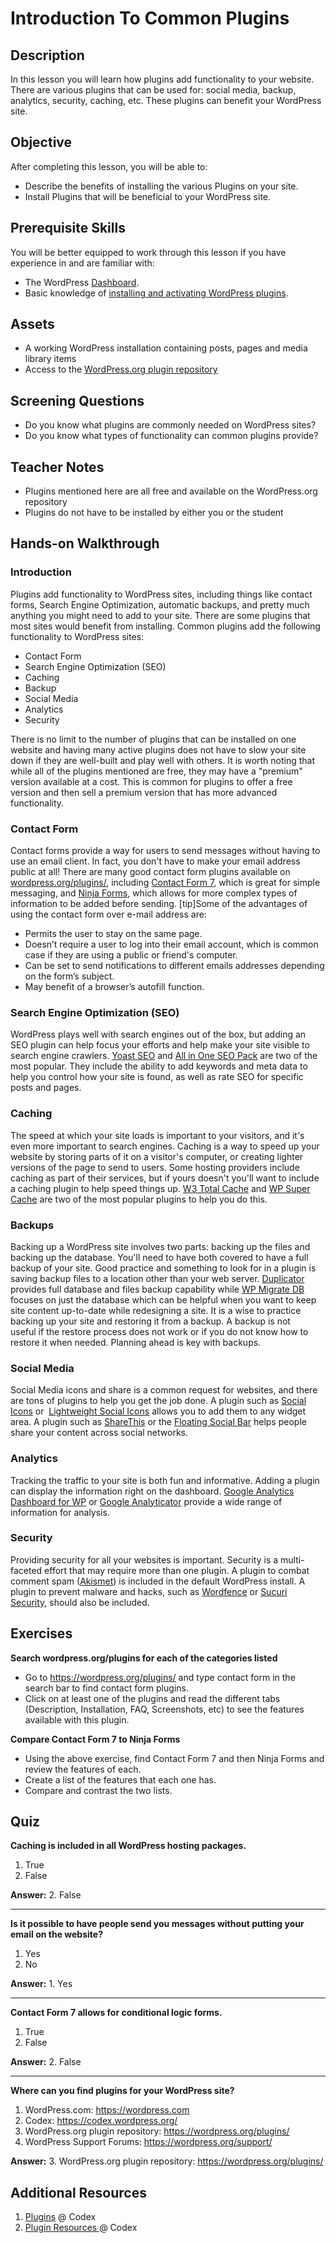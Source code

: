 # Introduction To Common Plugins

## Description

In this lesson you will learn how plugins add functionality to your website. There are various plugins that can be used for: social media, backup, analytics, security, caching, etc. These plugins can benefit your WordPress site.

## Objective

After completing this lesson, you will be able to:

*   Describe the benefits of installing the various Plugins on your site.
*   Install Plugins that will be beneficial to your WordPress site.

## Prerequisite Skills

You will be better equipped to work through this lesson if you have experience in and are familiar with:

*   The WordPress [Dashboard](https://make.wordpress.org/training/handbook/user-lessons/overview-of-the-dashboard/).
*   <span style="font-weight: 400">Basic knowledge of</span> [<span style="font-weight: 400">installing and activating WordPress plugins</span>](https://make.wordpress.org/training/handbook/user-lessons/choosing-and-installing-plugins/)<span style="font-weight: 400">.</span>

## Assets

*   A working WordPress installation containing posts, pages and media library items
*   Access to the [WordPress.org plugin repository](https://wordpress.org/plugins/)

## Screening Questions

*   Do you know what plugins are commonly needed on WordPress sites?
*   Do you know what types of functionality can common plugins provide?

## Teacher Notes

*   Plugins mentioned here are all free and available on the WordPress.org repository
*   Plugins do not have to be installed by either you or the student

## Hands-on Walkthrough

### Introduction

Plugins add functionality to WordPress sites, including things like contact forms, Search Engine Optimization, automatic backups, and pretty much anything you might need to add to your site. There are some plugins that most sites would benefit from installing. Common plugins add the following functionality to WordPress sites:

*   Contact Form
*   Search Engine Optimization (SEO)
*   Caching
*   Backup
*   Social Media
*   Analytics
*   Security

There is no limit to the number of plugins that can be installed on one website and having many active plugins does not have to slow your site down if they are well-built and play well with others. It is worth noting that while all of the plugins mentioned are free, they may have a "premium" version available at a cost. This is common for plugins to offer a free version and then sell a premium version that has more advanced functionality.

### Contact Form

Contact forms provide a way for users to send messages without having to use an email client. In fact, you don't have to make your email address public at all! There are many good contact form plugins available on [wordpress.org/plugins/](https://wordpress.org/plugins/), including [Contact Form 7](https://wordpress.org/plugins/contact-form-7/), which is great for simple messaging, and [Ninja Forms](https://wordpress.org/plugins/ninja-forms/), which allows for more complex types of information to be added before sending. [tip]Some of the advantages of using the contact form over e-mail address are:

*   Permits the user to stay on the same page.
*   Doesn’t require a user to log into their email account, which is common case if they are using a public or friend's computer.
*   Can be set to send notifications to different emails addresses depending on the form’s subject.
*   May benefit of a browser’s autofill function.

### Search Engine Optimization (SEO)

WordPress plays well with search engines out of the box, but adding an SEO plugin can help focus your efforts and help make your site visible to search engine crawlers. [Yoast SEO](https://wordpress.org/plugins/wordpress-seo/) and [All in One SEO Pack](https://wordpress.org/plugins/all-in-one-seo-pack/) are two of the most popular. They include the ability to add keywords and meta data to help you control how your site is found, as well as rate SEO for specific posts and pages.

### Caching

The speed at which your site loads is important to your visitors, and it's even more important to search engines. Caching is a way to speed up your website by storing parts of it on a visitor's computer, or creating lighter versions of the page to send to users. Some hosting providers include caching as part of their services, but if yours doesn't you'll want to include a caching plugin to help speed things up. [W3 Total Cache](https://wordpress.org/plugins/w3-total-cache/) and [WP Super Cache](https://wordpress.org/plugins/wp-super-cache/) are two of the most popular plugins to help you do this.

### Backups

Backing up a WordPress site involves two parts: backing up the files and backing up the database. You'll need to have both covered to have a full backup of your site. Good practice and something to look for in a plugin is saving backup files to a location other than your web server. [Duplicator](https://wordpress.org/plugins/duplicator/) provides full database and files backup capability while [WP Migrate DB](https://wordpress.org/plugins/wp-migrate-db/) focuses on just the database which can be helpful when you want to keep site content up-to-date while redesigning a site. It is a wise to practice backing up your site and restoring it from a backup. A backup is not useful if the restore process does not work or if you do not know how to restore it when needed. Planning ahead is key with backups.

### Social Media

Social Media icons and share is a common request for websites, and there are tons of plugins to help you get the job done. A plugin such as [Social Icons](https://wordpress.org/plugins/social-icons/) or  [Lightweight Social Icons](https://wordpress.org/plugins/lightweight-social-icons/) allows you to add them to any widget area. A plugin such as [ShareThis](https://wordpress.org/plugins/share-this/) or the [Floating Social Bar](https://wordpress.org/plugins/floating-social-bar/) helps people share your content across social networks.

### Analytics

Tracking the traffic to your site is both fun and informative. Adding a plugin can display the information right on the dashboard. [Google Analytics Dashboard for WP](https://wordpress.org/plugins/google-analytics-dashboard-for-wp/) or [Google Analyticator](https://wordpress.org/plugins/google-analyticator/) provide a wide range of information for analysis.

### Security

Providing security for all your websites is important. Security is a multi-faceted effort that may require more than one plugin. A plugin to combat comment spam ([Akismet](https://wordpress.org/plugins/akismet/)) is included in the default WordPress install. A plugin to prevent malware and hacks, such as [Wordfence](https://wordpress.org/plugins/wordfence/) or [Sucuri Security](https://wordpress.org/plugins/sucuri-scanner/), should also be included.

## Exercises

**Search wordpress.org/plugins for each of the categories listed**

*   Go to https://wordpress.org/plugins/ and type contact form in the search bar to find contact form plugins.
*   Click on at least one of the plugins and read the different tabs (Description, Installation, FAQ, Screenshots, etc) to see the features available with this plugin.

**Compare Contact Form 7 to Ninja Forms**

*   Using the above exercise, find Contact Form 7 and then Ninja Forms and review the features of each.
*   Create a list of the features that each one has.
*   Compare and contrast the two lists.

## Quiz

**Caching is included in all WordPress hosting packages.**

1.  True
2.  False

**Answer:** 2\. False

* * *

**Is it possible to have people send you messages without putting your email on the website?**

1.  Yes
2.  No

**Answer:** 1\. Yes 

* * *

**Contact Form 7 allows for conditional logic forms.**

1.  True
2.  False

**Answer:** 2\. False 

* * *

**Where can you find plugins for your WordPress site?**

1.  WordPress.com: https://wordpress.com
2.  Codex: https://codex.wordpress.org/
3.  WordPress.org plugin repository: https://wordpress.org/plugins/
4.  WordPress Support Forums: https://wordpress.org/support/

**Answer:** 3\. WordPress.org plugin repository: https://wordpress.org/plugins/


## Additional Resources

1.  [Plugins](https://codex.wordpress.org/Plugins) @ Codex
2.  [Plugin Resources ](https://codex.wordpress.org/Plugin_Resources)@ Codex
